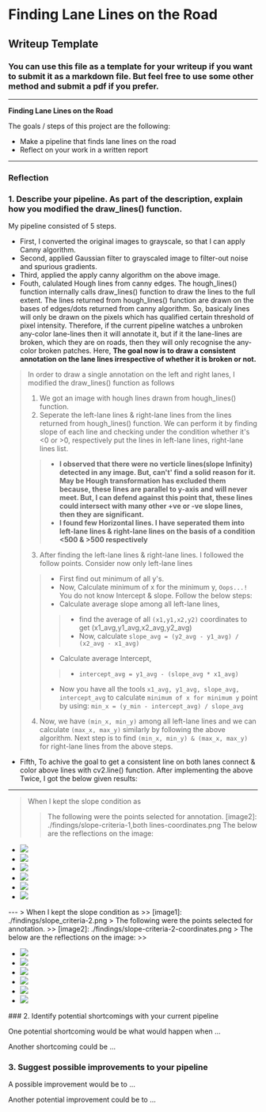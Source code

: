 # **Finding Lane Lines on the Road** 

## Writeup Template

### You can use this file as a template for your writeup if you want to submit it as a markdown file. But feel free to use some other method and submit a pdf if you prefer.

---

**Finding Lane Lines on the Road**

The goals / steps of this project are the following:
* Make a pipeline that finds lane lines on the road
* Reflect on your work in a written report


[//]: # (Image References)

[image1]: ./examples/grayscale.jpg "Grayscale"

---

### Reflection

### 1. Describe your pipeline. As part of the description, explain how you modified the draw_lines() function.

My pipeline consisted of 5 steps. 
* First, I converted the original images to grayscale, so that I can apply Canny algorithm.
* Second, applied Gaussian filter to grayscaled image to filter-out noise and spurious gradients.
* Third, applied the apply canny algorithm on the above image.
* Fouth, calulated Hough lines from canny edges. The hough_lines() function internally calls draw_lines() function to draw the   lines to the full extent. The lines returned from hough_lines() function are drawn on the bases of edges/dots
   returned from canny algorithm. So, basicaly lines will only be drawn on the pixels which has qualified certain threshold
   of pixel intensity. Therefore, if the current pipeline watches a unbroken any-color lane-lines then it will annotate
   it, but if it the lane-lines are broken, which they are on roads, then they will only recognise the any-color broken
   patches. Here, **The goal now is to draw a consistent annotation on the lane lines irrespective of whether it is broken or not.**
> In order to draw a single annotation on the left and right lanes, I modified the draw_lines() function as follows
> 1. We got an image with hough lines drawn from hough_lines() function. 
> 2. Seperate the left-lane lines & right-lane lines from the lines returned from hough_lines() function. We can perform 
   it by finding slope of each line and checking under the condition whether it's <0 or >0, respectively put the lines
   in left-lane lines, right-lane lines list.
>> *  **I observed that there were no verticle lines(slope Infinity) detected in any image. But, can't' find a solid reason           for it.
      May be Hough transformation has excluded them because, these lines are parallel to y-axis and will never meet.
      But, I can defend against this point that, these lines could intersect with many other +ve or -ve slope lines,
      then they are significant.**
>> * **I found few Horizontal lines. I have seperated them into left-lane lines & right-lane lines on the basis of a 
      condition <500 & >500 respectively**
> 3. After finding the left-lane lines & right-lane lines. I followed the follow points. Consider now only left-lane lines
>>  * First find out minimum of all y's.
>>  * Now, Calculate minimum of x for the minimum y, `Oops...!` You do not know Intercept & slope. Follow the below steps:
>>  * Calculate average slope among all left-lane lines,
>>>   *  find the average of all `(x1,y1,x2,y2)` coordinates to get (x1_avg,y1_avg,x2_avg,y2_avg)
>>>   *  Now, calculate `slope_avg = (y2_avg - y1_avg) / (x2_avg - x1_avg)`
>>  * Calculate average Intercept,
>>>    *  `intercept_avg = y1_avg - (slope_avg * x1_avg)`
>>  * Now you have all the tools `x1_avg, y1_avg, slope_avg, intercept_avg` to calculate `minimum of x for minimum y` point by       using:
         `min_x = (y_min - intercept_avg) / slope_avg`
> 4. Now, we have `(min_x, min_y)` among all left-lane lines and we can calculate `(max_x, max_y)` similarly by following the
   above algorithm.
   Next step is to find `(min_x, min_y) & (max_x, max_y)` for right-lane lines from the above steps.
* Fifth, To achive the goal to get a consistent line on both lanes connect & color above lines with cv2.line() function.
After implementing the above Twice, I got the below given results:
---
>  When I kept the slope condition as 
>> [image1]: ./findings/slope_criteria-1.png
> The following were the points selected for annotation.
>> [image2]: ./findings/slope-criteria-1,both lines-coordinates.png
> The below are the reflections on the image:
>> 
<ul>
    <li><img src="findings/slope-criterion-1/solidWhiteCurve_output.jpg"></li>
    <li><img src="findings/slope-criterion-1/solidWhiteRight_output.jpg"></li>
    <li><img src="findings/slope-criterion-1/solidYellowCurve2_output.jpg"></li>
    <li><img src="findings/slope-criterion-1/solidYellowCurve_output.jpg"></li>
    <li><img src="findings/slope-criterion-1/solidYellowLeft_output.jpg"></li>
    <li><img src="findings/slope-criterion-1/whiteCarLaneSwitch_output.jpg"></li>
</ul>
---
>  When I kept the slope condition as 
>> [image1]: ./findings/slope_criteria-2.png
> The following were the points selected for annotation.
>> [image2]: ./findings/slope-criteria-2-coordinates.png
> The below are the reflections on the image:
>> 
<ul>
    <li><img src="findings/slope-Criterion-2/solidWhiteCurve_output.jpg"></li>
    <li><img src="findings/slope-Criterion-2/solidWhiteRight_output.jpg"></li>
    <li><img src="findings/slope-Criterion-2/solidYellowCurve2_output.jpg"></li>
    <li><img src="findings/slope-Criterion-2/solidYellowCurve_output.jpg"></li>
    <li><img src="findings/slope-Criterion-2/solidYellowLeft_output.jpg"></li>
    <li><img src="findings/slope-Criterion-2/whiteCarLaneSwitch_output.jpg"></li>
</ul>
### 2. Identify potential shortcomings with your current pipeline


One potential shortcoming would be what would happen when ... 

Another shortcoming could be ...


### 3. Suggest possible improvements to your pipeline

A possible improvement would be to ...

Another potential improvement could be to ...
